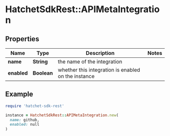 # HatchetSdkRest::APIMetaIntegration

## Properties

| Name | Type | Description | Notes |
| ---- | ---- | ----------- | ----- |
| **name** | **String** | the name of the integration |  |
| **enabled** | **Boolean** | whether this integration is enabled on the instance |  |

## Example

```ruby
require 'hatchet-sdk-rest'

instance = HatchetSdkRest::APIMetaIntegration.new(
  name: github,
  enabled: null
)
```

